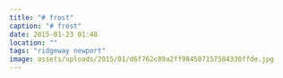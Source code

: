 ```yaml
---
title: "# frost"
caption: "# frost"
date: 2015-01-23 01:48
location: ""
tags: "ridgeway newport"
image: assets/uploads/2015/01/d6f762c89a2ff984507157584330ffde.jpg
---
```

